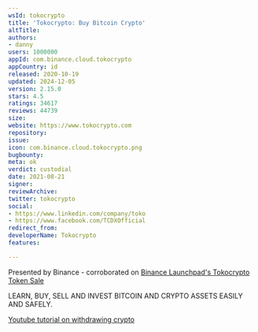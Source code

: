 ```yaml
---
wsId: tokocrypto
title: 'Tokocrypto: Buy Bitcoin Crypto'
altTitle: 
authors:
- danny
users: 1000000
appId: com.binance.cloud.tokocrypto
appCountry: id
released: 2020-10-19
updated: 2024-12-05
version: 2.15.0
stars: 4.5
ratings: 34617
reviews: 44739
size: 
website: https://www.tokocrypto.com
repository: 
issue: 
icon: com.binance.cloud.tokocrypto.png
bugbounty: 
meta: ok
verdict: custodial
date: 2021-08-21
signer: 
reviewArchive: 
twitter: tokocrypto
social:
- https://www.linkedin.com/company/toko
- https://www.facebook.com/TCDXOfficial
redirect_from: 
developerName: Tokocrypto
features: 

---
```


Presented by Binance - corroborated on [Binance Launchpad's Tokocrypto Token Sale](https://www.binance.com/en/support/announcement/4620c8a2a87c42978519750964af7aa4)

LEARN, BUY, SELL AND INVEST BITCOIN AND CRYPTO ASSETS EASILY AND SAFELY.

[Youtube tutorial on withdrawing crypto](https://www.youtube.com/watch?v=oDQCzjkQDUg)
